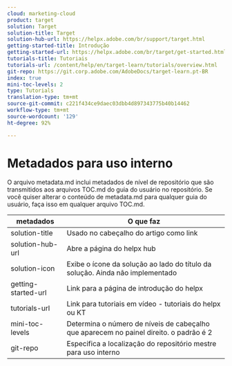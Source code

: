 ```yaml
---
cloud: marketing-cloud
product: target
solution: Target
solution-title: Target
solution-hub-url: https://helpx.adobe.com/br/support/target.html
getting-started-title: Introdução
getting-started-url: https://helpx.adobe.com/br/target/get-started.html
tutorials-title: Tutoriais
tutorials-url: /content/help/en/target-learn/tutorials/overview.html
git-repo: https://git.corp.adobe.com/AdobeDocs/target-learn.pt-BR
index: true
mini-toc-levels: 2
type: Tutorials
translation-type: tm+mt
source-git-commit: c221f434ce9daec03dbb4d897343775b40b14462
workflow-type: tm+mt
source-wordcount: '129'
ht-degree: 92%

---
```



# Metadados para uso interno

O arquivo metadata.md inclui metadados de nível de repositório que são transmitidos aos arquivos TOC.md do guia do usuário no repositório. Se você quiser alterar o conteúdo de metadata.md para qualquer guia do usuário, faça isso em qualquer arquivo TOC.md.

| metadados | O que faz |
|--- |--- |
| solution-title | Usado no cabeçalho do artigo como link |
| solution-hub-url | Abre a página do helpx hub |
| solution-icon | Exibe o ícone da solução ao lado do título da solução. Ainda não implementado |
| getting-started-url | Link para a página de introdução do helpx |
| tutorials-url | Link para tutoriais em vídeo - tutoriais do helpx ou KT |
| mini-toc-levels | Determina o número de níveis de cabeçalho que aparecem no painel direito. o padrão é 2 |
| git-repo | Especifica a localização do repositório mestre para uso interno |
